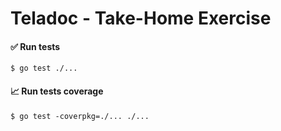 # Teladoc - Take-Home Exercise

#### ✅ Run tests

```shell
$ go test ./...
```

#### 📈 Run tests coverage

```shell
$ go test -coverpkg=./... ./...
```
